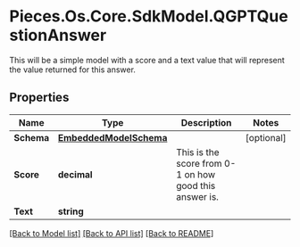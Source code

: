 # Pieces.Os.Core.SdkModel.QGPTQuestionAnswer
This will be a simple model with a score and a text value that will represent the value returned for this answer.

## Properties

Name | Type | Description | Notes
------------ | ------------- | ------------- | -------------
**Schema** | [**EmbeddedModelSchema**](EmbeddedModelSchema.md) |  | [optional] 
**Score** | **decimal** | This is the score from 0-1 on how good this answer is. | 
**Text** | **string** |  | 

[[Back to Model list]](../README.md#documentation-for-models) [[Back to API list]](../README.md#documentation-for-api-endpoints) [[Back to README]](../README.md)

